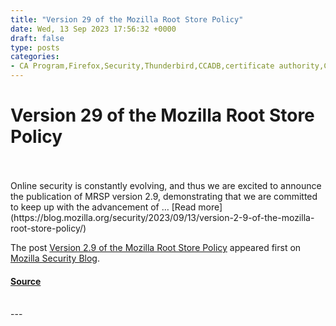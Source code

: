 ```yaml
---
title: "Version 29 of the Mozilla Root Store Policy"
date: Wed, 13 Sep 2023 17:56:32 +0000
draft: false
type: posts
categories: 
- CA Program,Firefox,Security,Thunderbird,CCADB,certificate authority,Certificates,MRSP,root store policy,S-MIME,sha1,TLS
---
```

# Version 29 of the Mozilla Root Store Policy

<br/>

<br/>
Online security is constantly evolving, and thus we are excited to announce the publication of MRSP version 2.9, demonstrating that we are committed to keep up with the advancement of … [Read more](https://blog.mozilla.org/security/2023/09/13/version-2-9-of-the-mozilla-root-store-policy/)

The post [Version 2.9 of the Mozilla Root Store Policy](https://blog.mozilla.org/security/2023/09/13/version-2-9-of-the-mozilla-root-store-policy/) appeared first on [Mozilla Security Blog](https://blog.mozilla.org/security).

#### [Source](https://blog.mozilla.org/security/2023/09/13/version-2-9-of-the-mozilla-root-store-policy/)

<br/>
---
